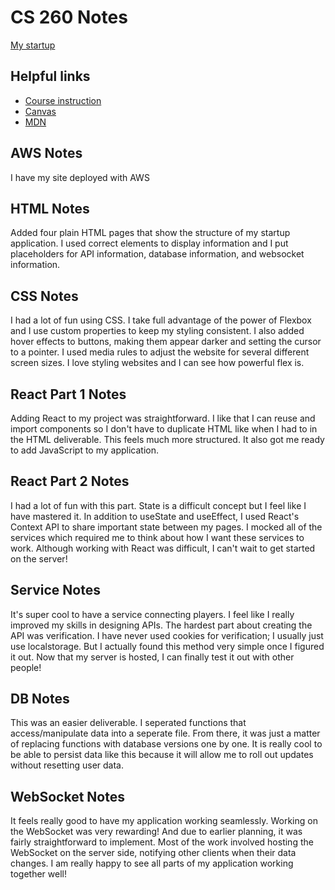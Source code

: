 # CS 260 Notes

[My startup](https://startup.webprogramming260startup.click)

## Helpful links

- [Course instruction](https://github.com/webprogramming260)
- [Canvas](https://byu.instructure.com)
- [MDN](https://developer.mozilla.org)

## AWS Notes

I have my site deployed with AWS

## HTML Notes

Added four plain HTML pages that show the structure of my startup application. I used correct elements to display information and I 
put placeholders for API information, database information, and websocket information.

## CSS Notes

I had a lot of fun using CSS. I take full advantage of the power of Flexbox and I use custom properties to keep my styling consistent. I also added hover effects to buttons, making them appear darker and setting the cursor to a pointer. I used media rules to adjust the website for several different screen sizes. I love styling websites and I can see how powerful flex is.

## React Part 1 Notes

Adding React to my project was straightforward. I like that I can reuse and import components so I don't have to duplicate HTML like when I had to in the HTML deliverable. This feels much more structured. It also got me ready to add JavaScript to my application.

## React Part 2 Notes

I had a lot of fun with this part. State is a difficult concept but I feel like I have mastered it. In addition to useState and useEffect, I used React's Context API to share important state between my pages. I mocked all of the services which required me to think about how I want these services to work. Although working with React was difficult, I can't wait to get started on the server!

## Service Notes

It's super cool to have a service connecting players. I feel like I really improved my skills in designing APIs. The hardest part about creating the API was verification. I have never used cookies for verification; I usually just use localstorage. But I actually found this method very simple once I figured it out. Now that my server is hosted, I can finally test it out with other people!

## DB Notes

This was an easier deliverable. I seperated functions that access/manipulate data into a seperate file. From there, it was just a matter of replacing functions with database versions one by one. It is really cool to be able to persist data like this because it will allow me to roll out updates without resetting user data.

## WebSocket Notes

It feels really good to have my application working seamlessly. Working on the WebSocket was very rewarding! And due to earlier planning, it was fairly straightforward to implement. Most of the work involved hosting the WebSocket on the server side, notifying other clients when their data changes. I am really happy to see all parts of my application working together well!